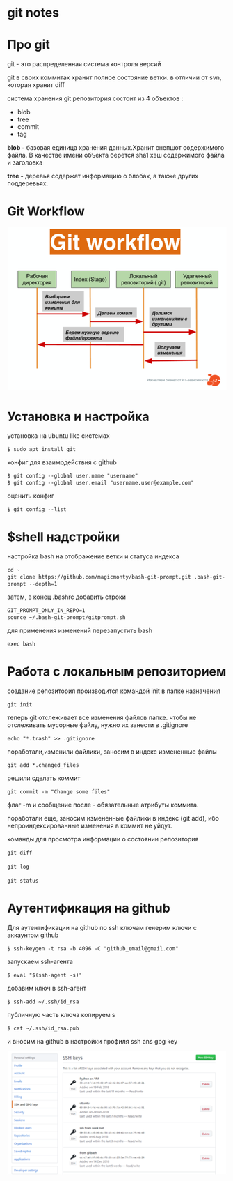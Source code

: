 # git notes

# Про git

git -  это распределенная система контроля версий 

git в своих коммитах хранит полное состояние ветки. в отличии от svn, которая хранит diff 

система хранения git репозитория состоит из  4 объектов :

- blob
- tree
- commit
- tag

**blob -** базовая единица хранения данных.Хранит снепшот содержимого файла. В качестве имени объекта берется sha1 хэш содержимого файла и заголовка

**tree -** деревья содержат информацию о блобах, а также других поддеревьях.

# Git Workflow

![](gwf-31ba7b10-c767-4ca8-8556-16d6c79caf59.png)

# Установка и настройка

установка на ubuntu like системах

    $ sudo apt install git   

конфиг для взаимодействия с github

    $ git config --global user.name "username"
    $ git config --global user.email "username.user@example.com"

оценить конфиг

    $ git config --list

# $shell надстройки

настройка bash на отображение ветки и статуса индекса

    cd ~
    git clone https://github.com/magicmonty/bash-git-prompt.git .bash-git-prompt --depth=1

затем, в конец .bashrc добавить строки 

    GIT_PROMPT_ONLY_IN_REPO=1
    source ~/.bash-git-prompt/gitprompt.sh

для применения изменений перезапустить bash

    exec bash

# Работа с локальным репозиторием

создание репозитория  производится командой init в папке назначения

    git init

теперь git отслеживает все изменения файлов  папке. чтобы не отслеживать мусорные файлу, нужно их занести в .gitignore

    echo "*.trash" >> .gitignore

поработали,изменили файлики, заносим в индекс измененные  файлы

    git add *.changed_files

решили сделать коммит

    git commit -m "Change some files"

флаг -m и сообщение после - обязательные атрибуты коммита.

поработали еще, заносим измененные файлики в индекс (git add), ибо непроиндексированные изменения в коммит не уйдут.

команды для просмотра информации о состоянии репозитория

    git diff

    git log

    git status

# Аутентификация на github

Для аутентификации на github по ssh ключам  генерим ключи с аккаунтом github

    $ ssh-keygen -t rsa -b 4096 -C "github_email@gmail.com"

запускаем ssh-агента

    $ eval "$(ssh-agent -s)"

добавим ключ в ssh-агент

    $ ssh-add ~/.ssh/id_rsa

публичную часть ключа копируем s

    $ cat ~/.ssh/id_rsa.pub

и вносим на github в настройки профиля ssh ans gpg key

![](gitssh-c7cf515e-b2d5-472a-a785-f93c2c6c84b4.png)